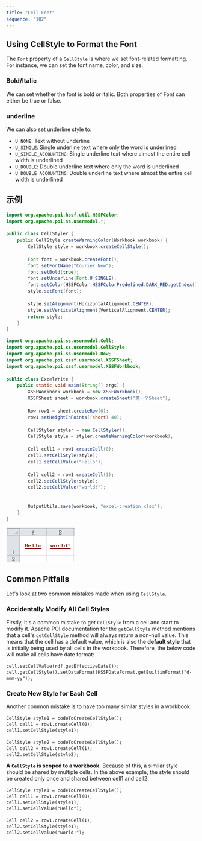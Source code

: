 ```yaml
---
title: "Cell Font"
sequence: "102"
---
```


## Using CellStyle to Format the Font

The `Font` property of a `CellStyle` is where we set font-related formatting.
For instance, we can set the font name, color, and size.

### Bold/Italic

We can set whether the font is bold or italic.
Both properties of Font can either be true or false.

### underline

We can also set underline style to:

- `U_NONE`: Text without underline
- `U_SINGLE`: Single underline text where only the word is underlined
- `U_SINGLE_ACCOUNTING`: Single underline text where almost the entire cell width is underlined
- `U_DOUBLE`: Double underline text where only the word is underlined
- `U_DOUBLE_ACCOUNTING`: Double underline text where almost the entire cell width is underlined

## 示例

```java
import org.apache.poi.hssf.util.HSSFColor;
import org.apache.poi.ss.usermodel.*;

public class CellStyler {
    public CellStyle createWarningColor(Workbook workbook) {
        CellStyle style = workbook.createCellStyle();

        Font font = workbook.createFont();
        font.setFontName("Courier New");
        font.setBold(true);
        font.setUnderline(Font.U_SINGLE);
        font.setColor(HSSFColor.HSSFColorPredefined.DARK_RED.getIndex());
        style.setFont(font);

        style.setAlignment(HorizontalAlignment.CENTER);
        style.setVerticalAlignment(VerticalAlignment.CENTER);
        return style;
    }
}
```

```java
import org.apache.poi.ss.usermodel.Cell;
import org.apache.poi.ss.usermodel.CellStyle;
import org.apache.poi.ss.usermodel.Row;
import org.apache.poi.xssf.usermodel.XSSFSheet;
import org.apache.poi.xssf.usermodel.XSSFWorkbook;

public class ExcelWrite {
    public static void main(String[] args) {
        XSSFWorkbook workbook = new XSSFWorkbook();
        XSSFSheet sheet = workbook.createSheet("第一个Sheet");

        Row row1 = sheet.createRow(0);
        row1.setHeightInPoints((short) 40);

        CellStyler styler = new CellStyler();
        CellStyle style = styler.createWarningColor(workbook);

        Cell cell1 = row1.createCell(0);
        cell1.setCellStyle(style);
        cell1.setCellValue("Hello");

        Cell cell2 = row1.createCell(1);
        cell2.setCellStyle(style);
        cell2.setCellValue("world!");


        OutputUtils.save(workbook, "excel-creation.xlsx");
    }
}
```

![](/assets/images/office/poi/cell-style-example-001.png)

## Common Pitfalls

Let's look at two common mistakes made when using `CellStyle`.

### Accidentally Modify All Cell Styles

Firstly, it's a common mistake to get `CellStyle` from a cell and start to modify it.
Apache POI documentation for the `getCellStyle` method mentions
that a cell's `getCellStyle` method will always return a non-null value.
This means that the cell has a default value,
which is also the **default style** that is initially being used by all cells in the workbook.
Therefore, the below code will make all cells have date format:

```text
cell.setCellValue(rdf.getEffectiveDate());
cell.getCellStyle().setDataFormat(HSSFDataFormat.getBuiltinFormat("d-mmm-yy"));
```

### Create New Style for Each Cell

Another common mistake is to have too many similar styles in a workbook:

```text
CellStyle style1 = codeToCreateCellStyle();
Cell cell1 = row1.createCell(0);
cell1.setCellStyle(style1);

CellStyle style2 = codeToCreateCellStyle();
Cell cell2 = row1.createCell(1);
cell2.setCellStyle(style2);
```

**A `CellStyle` is scoped to a workbook.**
Because of this, a similar style should be shared by multiple cells.
In the above example, the style should be created only once and shared between cell1 and cell2:

```text
CellStyle style1 = codeToCreateCellStyle();
Cell cell1 = row1.createCell(0);
cell1.setCellStyle(style1);
cell1.setCellValue("Hello");

Cell cell2 = row1.createCell(1);
cell2.setCellStyle(style1);
cell2.setCellValue("world!");
```

